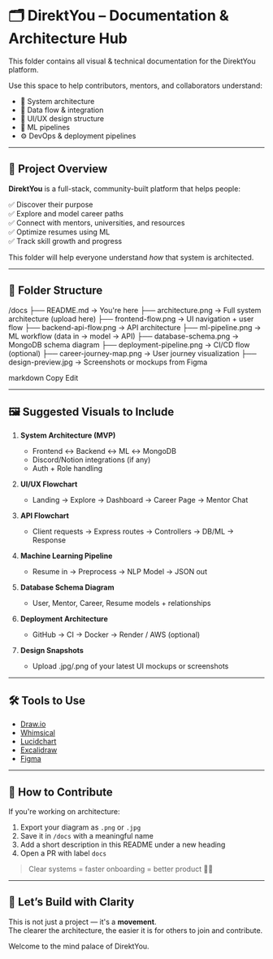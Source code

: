 # 🗂️ DirektYou – Documentation & Architecture Hub

This folder contains all visual & technical documentation for the DirektYou platform.

Use this space to help contributors, mentors, and collaborators understand:

- 🧱 System architecture
- 🔄 Data flow & integration
- 🎨 UI/UX design structure
- 🧠 ML pipelines
- ⚙️ DevOps & deployment pipelines

---

## 🧭 Project Overview

**DirektYou** is a full-stack, community-built platform that helps people:

✅ Discover their purpose  
✅ Explore and model career paths  
✅ Connect with mentors, universities, and resources  
✅ Optimize resumes using ML  
✅ Track skill growth and progress

This folder will help everyone understand *how* that system is architected.

---

## 🧱 Folder Structure

/docs ├── README.md → You're here
├── architecture.png → Full system architecture (upload here)
├── frontend-flow.png → UI navigation + user flow
├── backend-api-flow.png → API architecture
├── ml-pipeline.png → ML workflow (data in → model → API)
├── database-schema.png → MongoDB schema diagram
├── deployment-pipeline.png → CI/CD flow (optional)
├── career-journey-map.png → User journey visualization
├── design-preview.jpg → Screenshots or mockups from Figma

markdown
Copy
Edit

---

## 🖼 Suggested Visuals to Include

1. **System Architecture (MVP)**  
   - Frontend ↔ Backend ↔ ML ↔ MongoDB  
   - Discord/Notion integrations (if any)  
   - Auth + Role handling

2. **UI/UX Flowchart**  
   - Landing → Explore → Dashboard → Career Page → Mentor Chat

3. **API Flowchart**  
   - Client requests → Express routes → Controllers → DB/ML → Response

4. **Machine Learning Pipeline**  
   - Resume in → Preprocess → NLP Model → JSON out

5. **Database Schema Diagram**  
   - User, Mentor, Career, Resume models + relationships

6. **Deployment Architecture**  
   - GitHub → CI → Docker → Render / AWS (optional)

7. **Design Snapshots**  
   - Upload .jpg/.png of your latest UI mockups or screenshots

---

## 🛠 Tools to Use

- [Draw.io](https://app.diagrams.net/)  
- [Whimsical](https://whimsical.com/)  
- [Lucidchart](https://lucidchart.com)  
- [Excalidraw](https://excalidraw.com)  
- [Figma](https://figma.com)

---

## 🔗 How to Contribute

If you're working on architecture:

1. Export your diagram as `.png` or `.jpg`  
2. Save it in `/docs` with a meaningful name  
3. Add a short description in this README under a new heading  
4. Open a PR with label `docs`

> Clear systems = faster onboarding = better product 🧠💙

---

## 🧠 Let’s Build with Clarity

This is not just a project — it's a **movement**.  
The clearer the architecture, the easier it is for others to join and contribute.

Welcome to the mind palace of DirektYou.
